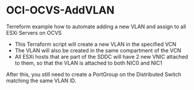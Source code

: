 # OCI-OCVS-AddVLAN
Terreform example how to automate adding a new VLAN and assign to all ESXi Servers on OCVS

- This Terraform script will create a new VLAN in the specified VCN
- The VLAN will also be created in the same compartment of the VCN
- All ESXi hosts that are part of the SDDC will have 2 new VNIC attached to them, so that the VLAN is attached to both NIC0 and NIC1

After this, you still need to create a PortGroup on the Distributed Switch matching the same VLAN ID.

